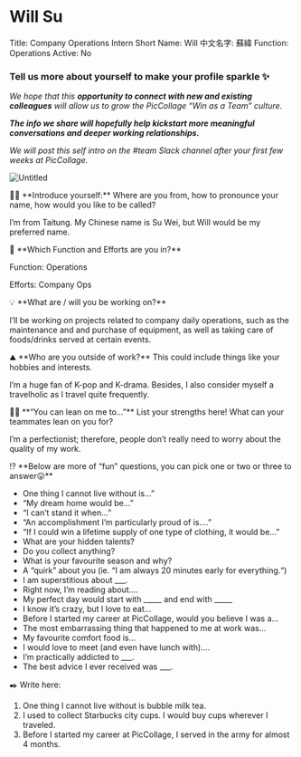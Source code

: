 # Will Su

Title: Company Operations Intern
Short Name: Will
中文名字: 蘇緯
Function: Operations
Active: No

### Tell us more about yourself to make your profile sparkle ✨

*We hope that this **opportunity to connect with new and existing colleagues** will allow us to grow the PicCollage “Win as a Team” culture.* 

***The info we share will hopefully help kickstart more meaningful conversations and deeper working relationships.*** 

*We will post this self intro on the #team Slack channel after your first few weeks at PicCollage.* 

![Untitled](Will%20Su%201f28a204ace746dda40436a09af22d00/Untitled.png)

<aside>
👋🏻 **Introduce yourself:** Where are you from, how to pronounce your name, how would you like to be called?

</aside>

I’m from Taitung. My Chinese name is Su Wei, but Will would be my preferred name.

<aside>
💼 **Which Function and Efforts are you in?**

</aside>

Function: Operations

Efforts: Company Ops

<aside>
💡 **What are / will you be working on?**

</aside>

I’ll be working on projects related to company daily operations, such as the maintenance and and purchase of equipment, as well as taking care of foods/drinks served at certain events. 

<aside>
⛰️ **Who are you outside of work?** This could include things like your hobbies and interests.

</aside>

I’m a huge fan of K-pop and K-drama. Besides, I also consider myself a travelholic as I travel quite frequently.

<aside>
💪🏻 **“You can lean on me to…”** List your strengths here! What can your teammates lean on you for?

</aside>

I’m a perfectionist; therefore, people don’t really need to worry about the quality of my work. 

<aside>
⁉️ **Below are more of “fun” questions, you can pick one or two or three to answer😛**

</aside>

- One thing I cannot live without is…”
- “My dream home would be…”
- “I can’t stand it when…”
- “An accomplishment I’m particularly proud of is….”
- “If I could win a lifetime supply of one type of clothing, it would be…”
- What are your hidden talents?
- Do you collect anything?
- What is your favourite season and why?
- A “quirk” about you (ie. “I am always 20 minutes early for everything.“)
- I am superstitious about ___.
- Right now, I’m reading about….
- My perfect day would start with _____ and end with _____
- I know it’s crazy, but I love to eat…
- Before I started my career at PicCollage, would you believe I was a…
- The most embarrassing thing that happened to me at work was…
- My favourite comfort food is…
- I would love to meet (and even have lunch with)….
- I’m practically addicted to ___.
- The best advice I ever received was ___.

<aside>
✒️ Write here:

</aside>

1. One thing I cannot live without is bubble milk tea.
2. I used to collect Starbucks city cups. I would buy cups wherever I traveled.
3. Before I started my career at PicCollage, I served in the army for almost 4 months.